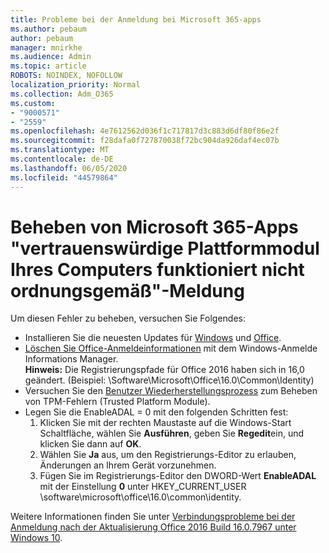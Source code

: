```yaml
---
title: Probleme bei der Anmeldung bei Microsoft 365-apps
ms.author: pebaum
author: pebaum
manager: mnirkhe
ms.audience: Admin
ms.topic: article
ROBOTS: NOINDEX, NOFOLLOW
localization_priority: Normal
ms.collection: Adm_O365
ms.custom:
- "9000571"
- "2559"
ms.openlocfilehash: 4e7612562d036f1c717817d3c883d6df80f86e2f
ms.sourcegitcommit: f28dafa0f727870038f72bc904da926daf4ec07b
ms.translationtype: MT
ms.contentlocale: de-DE
ms.lasthandoff: 06/05/2020
ms.locfileid: "44579864"
---
```

# <a name="fixing-the-microsoft-365-apps-your-computers-trusted-platform-module-is-not-functioning-properly-message"></a>Beheben von Microsoft 365-Apps "vertrauenswürdige Plattformmodul Ihres Computers funktioniert nicht ordnungsgemäß"-Meldung

Um diesen Fehler zu beheben, versuchen Sie Folgendes:

- Installieren Sie die neuesten Updates für [Windows](https://support.microsoft.com/help/4027667/windows-10-update) und [Office](https://support.office.com/article/update-office-and-your-computer-with-microsoft-update-2ab296f3-7f03-43a2-8e50-46de917611c5).
- [Löschen Sie Office-Anmeldeinformationen](https://docs.microsoft.com/eoffice/troubleshoot/error-messages/another-account-already-signed-in#step-3-clear-cached-credentials-on-the-computer) mit dem Windows-Anmelde Informations Manager.<br/>
    **Hinweis:** Die Registrierungspfade für Office 2016 haben sich in 16,0 geändert. (Beispiel: \Software\Microsoft\Office\16.0\Common\Identity\)
- Versuchen Sie den [Benutzer Wiederherstellungsprozess](https://docs.microsoft.com/office365/troubleshoot/administration/connection-issue-when-sign-in-office-2016#symptom-2) zum Beheben von TPM-Fehlern (Trusted Platform Module).
- Legen Sie die EnableADAL = 0 mit den folgenden Schritten fest:  
    1. Klicken Sie mit der rechten Maustaste auf die Windows-Start Schaltfläche, wählen Sie **Ausführen**, geben Sie **Regedit**ein, und klicken Sie dann auf **OK**.
    2. Wählen Sie **Ja** aus, um den Registrierungs-Editor zu erlauben, Änderungen an Ihrem Gerät vorzunehmen.
    3. Fügen Sie im Registrierungs-Editor den DWORD-Wert **EnableADAL** mit der Einstellung **0** unter HKEY_CURRENT_USER \software\microsoft\office\16.0\common\identity.

Weitere Informationen finden Sie unter [Verbindungsprobleme bei der Anmeldung nach der Aktualisierung Office 2016 Build 16.0.7967 unter Windows 10](https://docs.microsoft.com/office365/troubleshoot/administration/connection-issue-when-sign-in-office-2016).